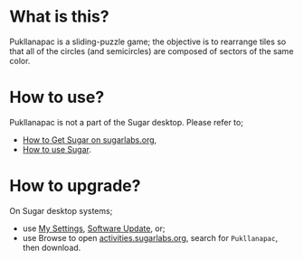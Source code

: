 What is this?
=============

Pukllanapac is a sliding-puzzle game; the objective is to rearrange tiles so that all of the circles (and semicircles) are composed of sectors of the same color.

How to use?
===========

Pukllanapac is not a part of the Sugar desktop.  Please refer to;

* [How to Get Sugar on sugarlabs.org](https://sugarlabs.org/),
* [How to use Sugar](https://help.sugarlabs.org/).

How to upgrade?
===============

On Sugar desktop systems;
* use [My Settings](https://help.sugarlabs.org/en/my_settings.html), [Software Update](https://help.sugarlabs.org/en/my_settings.html#software-update), or;
* use Browse to open [activities.sugarlabs.org](https://activities.sugarlabs.org/), search for `Pukllanapac`, then download.

